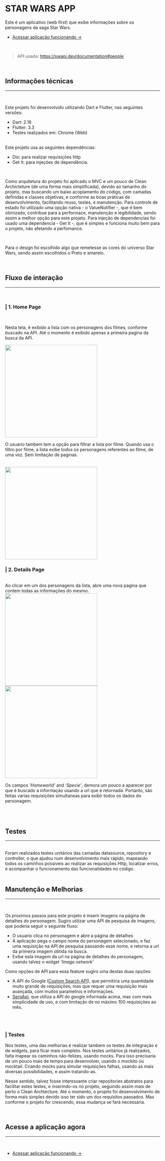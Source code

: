 # STAR WARS APP

Este é um aplicativo (web first) que exibe informações sobre os personagens da saga Star Wars.

- [Acessar aplicação funcionando →](https://starwars-s.web.app/#/)

<br>

> API usada: https://swapi.dev/documentation#people

<br>

## **Informações técnicas**
----
<br>

Este projeto foi desenvolvido utilizando Dart e Flutter, nas seguintes versões:
- Dart: 2.18
- Flutter: 3.3
- Testes realizados em: Chrome (Web)

<br>
Este projeto usa as seguintes dependências:

- Dio: para realizar requisições http
- Get It: para injeções de dependência.

<br>

Como arquitetura do projeto foi aplicado o MVC e um pouco de Clean Archicteture (de uma forma mais simplificada), devido ao tamanho do projeto, mas buscando um baixo acoplamento do código, com camadas definidas e classes objetivas, e conforme as boas práticas de desenvolvimento, facilitando reuso, testes, e manutenção. Para controle de estado foi utilizado uma opção nativa - o ValueNotifier -, que é bem otimizado, contribue para a performace, manutenção e legibilidade, sendo assim a melhor opção para este projeto. Para injeção de dependencias foi usado uma dependencia - Get It -, que é simples e funciona muito bem para o projeto, não afetando a perfomance.

<br>

Para o design foi escolhido algo que remetesse as cores do universo Star Wars, sendo assim escolhidos o Preto e amarelo.

<br>

## **Fluxo de interação**
----
<br>

 ###  **| 1. Home Page**

<br>

Nesta tela, é exibido a lista com os personagens dos filmes, conforme buscado na API. Até o momento é exibido apenas a primeira pagina da busca da API. 

<img src="screenshots/img1.png"  width=300>

<br>

O usuario tambem tem a opção para filtrar a lista por filme. Quando usa o filtro por filme, a lista exibe todos os personagens referentes ao filme, de uma vez. Sem limitação de paginas.

<br>

<img src="screenshots/video1.gif"  width=300>

<br>

 ###  **| 2. Details Page**

<br>
Ao clicar em um dos personagens da lista, abre uma nova pagina que contem todas as informações do mesmo.


<br>

<img src="screenshots/img2.png"  width=300>

<br>

<img src="screenshots/video2.gif"  width=300>

 Os campos _'Homeworld'_ and _'Specie'_, demora um pouco a aparecer por que é buscado a informação usando a url que é retornada. Portanto, são feitas varias requisições simultaneas para exibir todos os dados do personagem.


<br>
<br>

## **Testes**
----

<br>
Foram realizados testes unitários das camadas datasource, repository e controller, o que ajudou num desenvolvimento mais rápido, mapeando todos os caminhos possiveis ao realizar as requisições Http, localizar erros, e acompanhar o funcionamento das funcionalidades no código.

<br>
<br>

## **Manutenção e Melhorias**
----

<br>

Os proximos passos para este projeto é inserir imagens na página de detalhes  do personagem. Sugiro utilizar uma API de pesquisa de imagens, que poderia seguir o seguinte fluxo:

 - O usuario clica no personagem e abre a página de detalhes
 - A aplicação pega o campo nome do personagem selecionado, e faz uma requisição na API de pesquisa passando esse nome, e retorna a url da primeira imagem obtida na busca.
 - Exibe esta imagem da url na página de detalhes do personagem, usando talvez o widget _'Image.network'_ 

Como opções de API para essa feature sugiro uma destas duas opções: 

- A API do Google ([Custom Search API](https://developers.google.com/custom-search/v1/reference/rest?hl=pt-br)), que permitiria uma quantidade muito grande de requisições, mas que requer uma requisição mais avançada, com muitos parametros e informações.
- [SerpApi](https://serpapi.com/images-results), que utiliza a API do google informada acima, mas com mais simplicidade de uso, e com limitação de no máximo 100 requisições ao mês.

<br>
<br> 

 ###  **| Testes**
 
Nos testes, uma das melhorias é realizar tambem os testes de integração e de widgets, para ficar mais completo. Nos testes unitários já realizados, falta mapear os caminhos não-felizes, usando mocks. Para isso precisaria de um pouco mais de tempo para desenvolver, usando o mockito ou mocktail. Criando mocks para simular requisições falhas, usando as mais diversas possibilidades, e assim tratando-as.

Nesse sentido, talvez fosse interessante criar repositories abstratos para facilitar estes testes, e inserindo-os no projeto, seguindo assim mais de perto o Clean Archtecture. Até o momento, o projeto foi desenvolvimento de forma mais simples devido isso ter sido um dos requisitos passados. Mas conforme o projeto for crescendo, essa mudança se fará necessária.



<br>

## **Acesse a aplicação agora**
----

<br>

- [Acessar aplicação funcionando →](https://starwars-s.web.app/#/)